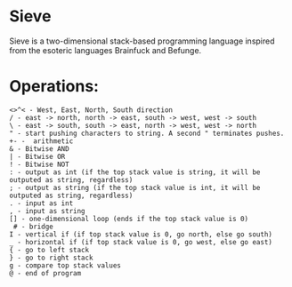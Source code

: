 # Sieve
Sieve is a two-dimensional stack-based programming language inspired from the esoteric languages Brainfuck and Befunge.

# Operations:
```
<>^< - West, East, North, South direction
/ - east -> north, north -> east, south -> west, west -> south
\ - east -> south, south -> east, north -> west, west -> north
" - start pushing characters to string. A second " terminates pushes.
+- -  arithmetic
& - Bitwise AND
| - Bitwise OR
! - Bitwise NOT
: - output as int (if the top stack value is string, it will be outputed as string, regardless)
; - output as string (if the top stack value is int, it will be outputed as string, regardless)
. - input as int
, - input as string
[] - one-dimensional loop (ends if the top stack value is 0)
 # - bridge
I - vertical if (if top stack value is 0, go north, else go south)
_ - horizontal if (if top stack value is 0, go west, else go east)
{ - go to left stack
} - go to right stack
g - compare top stack values
@ - end of program
```


